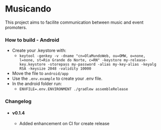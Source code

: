 # Musicando

This project aims to facilite communication between music and event promoters.

### How to build - Android

- Create your .keystore with:
  - `keytool -genkey -v -dname "cn=OlaMundoWeb, ou=OMW, o=none, l=none, st=Rio Grande do Norte, c=RN" -keystore my-release-key.keystore -storepass my-password -alias my-key-alias -keyalg RSA -keysize 2048 -validity 10000`
- Move the file to `android/app`
- Use the `.env.example` to create your .env file.
- In the android folder run:
  - `ENVFILE=.env.ENVIRONMENT ./gradlew assembleRelease`

### Changelog

<!-- Version start @@ {"version":"v1.4", "release":"Internal Test", "shouldCreateRelease":"true"} -->

- #### v0.1.4

  - Added enhancement on CI for create release

  <!-- Version end -->
